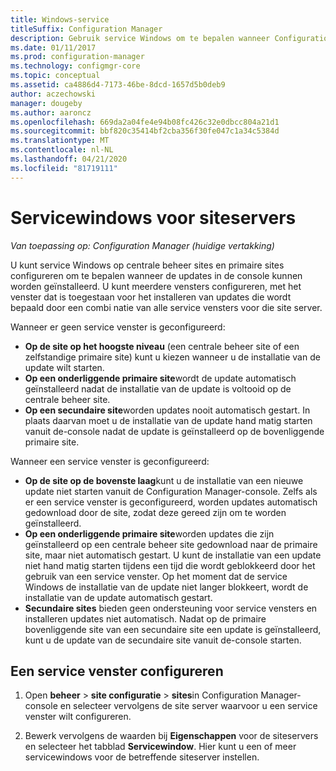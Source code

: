 ```yaml
---
title: Windows-service
titleSuffix: Configuration Manager
description: Gebruik service Windows om te bepalen wanneer Configuration Manager-sites updates installeren.
ms.date: 01/11/2017
ms.prod: configuration-manager
ms.technology: configmgr-core
ms.topic: conceptual
ms.assetid: ca4886d4-7173-46be-8dcd-1657d5b0deb9
author: aczechowski
manager: dougeby
ms.author: aaroncz
ms.openlocfilehash: 669da2a04fe4e94b08fc426c32e0dbcc804a21d1
ms.sourcegitcommit: bbf820c35414bf2cba356f30fe047c1a34c5384d
ms.translationtype: MT
ms.contentlocale: nl-NL
ms.lasthandoff: 04/21/2020
ms.locfileid: "81719111"
---
```

#  <a name="service-windows-for-site-servers"></a>Servicewindows voor siteservers

*Van toepassing op: Configuration Manager (huidige vertakking)*

U kunt service Windows op centrale beheer sites en primaire sites configureren om te bepalen wanneer de updates in de console kunnen worden geïnstalleerd.  U kunt meerdere vensters configureren, met het venster dat is toegestaan voor het installeren van updates die wordt bepaald door een combi natie van alle service vensters voor die site server.

Wanneer er geen service venster is geconfigureerd:
- **Op de site op het hoogste niveau** (een centrale beheer site of een zelfstandige primaire site) kunt u kiezen wanneer u de installatie van de update wilt starten.
- **Op een onderliggende primaire site**wordt de update automatisch geïnstalleerd nadat de installatie van de update is voltooid op de centrale beheer site.
- **Op een secundaire site**worden updates nooit automatisch gestart. In plaats daarvan moet u de installatie van de update hand matig starten vanuit de-console nadat de update is geïnstalleerd op de bovenliggende primaire site.

Wanneer een service venster is geconfigureerd:
- **Op de site op de bovenste laag**kunt u de installatie van een nieuwe update niet starten vanuit de Configuration Manager-console. Zelfs als er een service venster is geconfigureerd, worden updates automatisch gedownload door de site, zodat deze gereed zijn om te worden geïnstalleerd.  
- **Op een onderliggende primaire site**worden updates die zijn geïnstalleerd op een centrale beheer site gedownload naar de primaire site, maar niet automatisch gestart. U kunt de installatie van een update niet hand matig starten tijdens een tijd die wordt geblokkeerd door het gebruik van een service venster. Op het moment dat de service Windows de installatie van de update niet langer blokkeert, wordt de installatie van de update automatisch gestart.
- **Secundaire sites** bieden geen ondersteuning voor service vensters en installeren updates niet automatisch. Nadat op de primaire bovenliggende site van een secundaire site een update is geïnstalleerd, kunt u de update van de secundaire site vanuit de-console starten.

## <a name="to-configure-a-service-window"></a>Een service venster configureren

1.  Open **beheer** > **site configuratie** > **sites**in Configuration Manager-console en selecteer vervolgens de site server waarvoor u een service venster wilt configureren.  

2.  Bewerk vervolgens de waarden bij **Eigenschappen** voor de siteservers en selecteer het tabblad **Servicewindow**. Hier kunt u een of meer servicewindows voor de betreffende siteserver instellen.  
